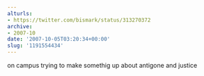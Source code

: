 ```yaml
---
alturls:
- https://twitter.com/bismark/status/313270372
archive:
- 2007-10
date: '2007-10-05T03:20:34+00:00'
slug: '1191554434'
---
```


on campus trying to make somethig up about antigone and justice


